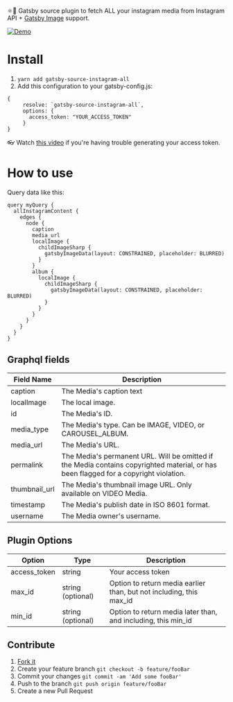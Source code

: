 ⚛️📸 Gatsby source plugin to fetch ALL your instagram media from Instagram API + [Gatsby Image](https://www.gatsbyjs.com/plugins/gatsby-plugin-image) support.

[![Demo](https://i.imgur.com/xHgFi3A.png)](https://github.com/MantasMikal/gatsby-instagram)

# Install

1.  `yarn add gatsby-source-instagram-all`
2.  Add this configuration to your gatsby-config.js:

```
{
     resolve: `gatsby-source-instagram-all`,
     options: {
       access_token: "YOUR_ACCESS_TOKEN"
     }
}
```

👓 Watch [this video](https://www.youtube.com/watch?v=X2ndbJAnQKM) if you're having trouble generating your access token.

# How to use

Query data like this:

```
query myQuery {
  allInstagramContent {
    edges {
      node {
        caption
        media_url
        localImage {
          childImageSharp {
            gatsbyImageData(layout: CONSTRAINED, placeholder: BLURRED)
          }
        }
        album {
          localImage {
            childImageSharp {
              gatsbyImageData(layout: CONSTRAINED, placeholder: BLURRED)
            }
          }
        }
      }
    }
  }
}

```

## Graphql fields

| Field Name    | Description                                                                                                                           |
| ------------- | ------------------------------------------------------------------------------------------------------------------------------------- |
| caption       | The Media's caption text                                                                                                              |
| localImage    | The local image.                                                                                                                      |
| id            | The Media's ID.                                                                                                                       |
| media_type    | The Media's type. Can be IMAGE, VIDEO, or CAROUSEL_ALBUM.                                                                             |
| media_url     | The Media's URL.                                                                                                                      |
| permalink     | The Media's permanent URL. Will be omitted if the Media contains copyrighted material, or has been flagged for a copyright violation. |
| thumbnail_url | The Media's thumbnail image URL. Only available on VIDEO Media.                                                                       |
| timestamp     | The Media's publish date in ISO 8601 format.                                                                                          |
| username      | The Media owner's username.                                                                                                           |

## Plugin Options

| Option       | Type              | Description                                                         |
| ------------ | ----------------- | ------------------------------------------------------------------- |
| access_token | string            | Your access token                                                   |
| max_id       | string (optional) | Option to return media earlier than, but not including, this max_id |
| min_id       | string (optional) | Option to return media later than, and including, this min_id       |

## Contribute

1. [Fork it](https://github.com/MantasMikal/gatsby-source-instagram-al/fork)
2. Create your feature branch `git checkout -b feature/fooBar`
3. Commit your changes `git commit -am 'Add some fooBar'`
4. Push to the branch `git push origin feature/fooBar`
5. Create a new Pull Request
